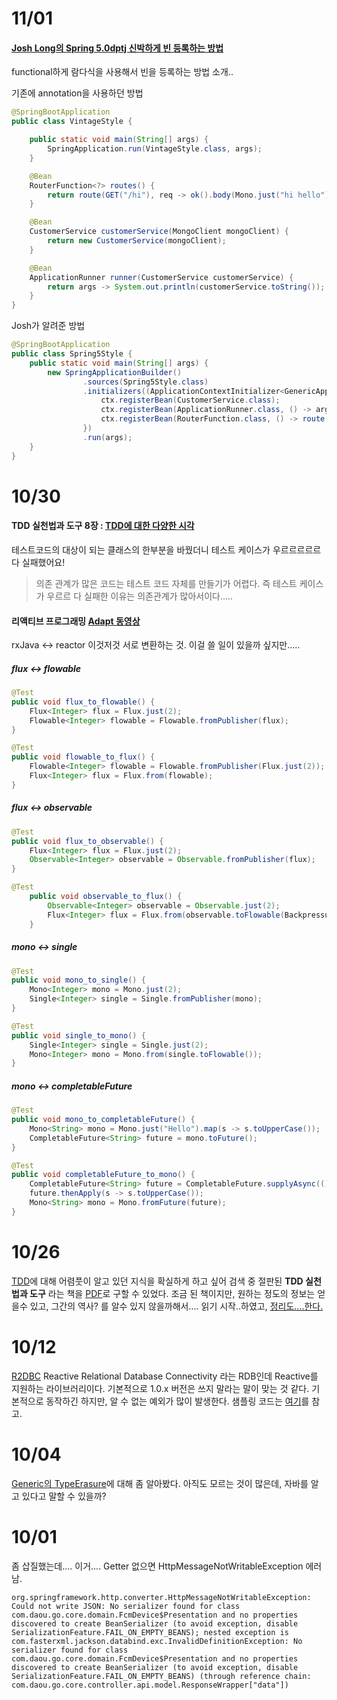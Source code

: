 
# 11/01

#### [Josh Long의 Spring 5.0dptj 신박하게 빈 등록하는 방법](https://www.infoq.com/presentations/bean-registration-spring-5#)
functional하게 람다식을 사용해서 빈을 등록하는 방법 소개..

기존에 annotation을 사용하던 방법
```java
@SpringBootApplication
public class VintageStyle {

    public static void main(String[] args) {
        SpringApplication.run(VintageStyle.class, args);
    }

    @Bean
    RouterFunction<?> routes() {
        return route(GET("/hi"), req -> ok().body(Mono.just("hi hello"), String.class));
    }

    @Bean
    CustomerService customerService(MongoClient mongoClient) {
        return new CustomerService(mongoClient);
    }

    @Bean
    ApplicationRunner runner(CustomerService customerService) {
        return args -> System.out.println(customerService.toString());
    }
}
```
Josh가 알려준 방법
```java
@SpringBootApplication
public class Spring5Style {
    public static void main(String[] args) {
        new SpringApplicationBuilder()
                .sources(Spring5Style.class)
                .initializers((ApplicationContextInitializer<GenericApplicationContext>) ctx -> {
                    ctx.registerBean(CustomerService.class);
                    ctx.registerBean(ApplicationRunner.class, () -> args1 -> System.out.println(ctx.getBean(CustomerService.class).toString()));
                    ctx.registerBean(RouterFunction.class, () -> route(GET("/hi"), serverRequest -> ok().body(Mono.just("test"), String.class)));
                })
                .run(args);
    }
}
```

# 10/30

#### TDD 실천법과 도구 8장 : [TDD에 대한 다양한 시각](https://github.com/eceris/study/blob/master/tdd/lecture8.md)
테스트코드의 대상이 되는 클래스의 한부분을 바꿨더니 테스트 케이스가 우르르르르르 다 실패했어요!

> 의존 관계가 많은 코드는 테스트 코드 자체를 만들기가 어렵다. 즉 테스트 케이스가 우르르 다 실패한 이유는 의존관계가 많아서이다.....

#### 리액티브 프로그래밍 [Adapt 동영상](https://www.youtube.com/watch?v=AXwZgh3cAh0)
rxJava <-> reactor 이것저것 서로 변환하는 것.
이걸 쓸 일이 있을까 싶지만.....

##### flux <-> flowable
```java
@Test
public void flux_to_flowable() {
    Flux<Integer> flux = Flux.just(2);
    Flowable<Integer> flowable = Flowable.fromPublisher(flux);
}

@Test
public void flowable_to_flux() {
    Flowable<Integer> flowable = Flowable.fromPublisher(Flux.just(2));
    Flux<Integer> flux = Flux.from(flowable);
}
```

##### flux <-> observable
```java
@Test
public void flux_to_observable() {
    Flux<Integer> flux = Flux.just(2);
    Observable<Integer> observable = Observable.fromPublisher(flux);
}

@Test
    public void observable_to_flux() {
        Observable<Integer> observable = Observable.just(2);
        Flux<Integer> flux = Flux.from(observable.toFlowable(BackpressureStrategy.BUFFER));
    }

```

##### mono <-> single
```java
@Test
public void mono_to_single() {
    Mono<Integer> mono = Mono.just(2);
    Single<Integer> single = Single.fromPublisher(mono);
}

@Test
public void single_to_mono() {
    Single<Integer> single = Single.just(2);
    Mono<Integer> mono = Mono.from(single.toFlowable());
}
```

##### mono <-> completableFuture
```java
@Test
public void mono_to_completableFuture() {
    Mono<String> mono = Mono.just("Hello").map(s -> s.toUpperCase());
    CompletableFuture<String> future = mono.toFuture();
}

@Test
public void completableFuture_to_mono() {
    CompletableFuture<String> future = CompletableFuture.supplyAsync(() -> "Hello");
    future.thenApply(s -> s.toUpperCase());
    Mono<String> mono = Mono.fromFuture(future);
}
```

# 10/26

[TDD](https://ko.wikipedia.org/wiki/%ED%85%8C%EC%8A%A4%ED%8A%B8_%EC%A3%BC%EB%8F%84_%EA%B0%9C%EB%B0%9C)에 대해 어렴풋이 알고 있던 지식을 확실하게 하고 싶어 검색 중 절판된 **TDD 실천법과 도구** 라는 책을 [PDF](https://repo.yona.io/doortts/blog/issue/1)로 구할 수 있었다. 조금 된 책이지만, 원하는 정도의 정보는 얻을수 있고, 그간의 역사? 를 알수 있지 않을까해서.... 읽기 시작..하였고, [정리도....한다.](https://github.com/eceris/study/tree/master/tdd)

# 10/12

[R2DBC](https://github.com/r2dbc) Reactive Relational Database Connectivity 라는 RDB인데 Reactive를 지원하는 라이브러리이다. 기본적으로 1.0.x 버전은 쓰지 말라는 말이 맞는 것 같다. 기본적으로 동작하긴 하지만, 알 수 없는 예외가 많이 발생한다. 샘플링 코드는 [여기](https://github.com/eceris/study/blob/master/reactive/coffee-service/src/main/java/kr/co/eceris/r2dbc/coffeeservice/CoffeeServiceApplication.java)를 참고.

# 10/04

[Generic의 TypeErasure](https://github.com/eceris/study/blob/master/typetoken/README.md)에 대해 좀 알아봤다. 아직도 모르는 것이 많은데, 자바를 알고 있다고 말할 수 있을까?

# 10/01

좀 삽질했는데.... 이거.... Getter 없으면 HttpMessageNotWritableException 에러남.

```
org.springframework.http.converter.HttpMessageNotWritableException: Could not write JSON: No serializer found for class com.daou.go.core.domain.FcmDevice$Presentation and no properties discovered to create BeanSerializer (to avoid exception, disable SerializationFeature.FAIL_ON_EMPTY_BEANS); nested exception is com.fasterxml.jackson.databind.exc.InvalidDefinitionException: No serializer found for class com.daou.go.core.domain.FcmDevice$Presentation and no properties discovered to create BeanSerializer (to avoid exception, disable SerializationFeature.FAIL_ON_EMPTY_BEANS) (through reference chain: com.daou.go.core.controller.api.model.ResponseWrapper["data"])
```

